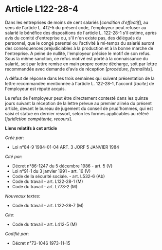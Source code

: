 # Article L122-28-4

Dans les entreprises de moins de cent salariés [*condition d'effectif*], au sens de l'article L. 412-5 du présent code,
l'employeur peut refuser au salarié le bénéfice des dispositions de l'article L. 122-28-1 s'il estime, après avis du comité
d'entreprise ou, s'il n'en existe pas, des délégués du personnel, que le congé parental ou l'activité à mi-temps du salarié
auront des conséquences préjudiciables à la production et à la bonne marche de l'entreprise. A peine de nullité, l'employeur
précise le motif de son refus. Sous la même sanction, ce refus motivé est porté à la connaissance du salarié, soit par lettre
remise en main propre contre décharge, soit par lettre recommandée avec demande d'avis de réception [*procédure,
formalités*].

A défaut de réponse dans les trois semaines qui suivent présentation de la lettre recommandée mentionnée à l'article L.
122-28-1, l'accord [*tacite*] de l'employeur est réputé acquis.

Le refus de l'employeur peut être directement contesté dans les quinze jours suivant la réception de la lettre prévue au
premier alinéa du présent article, devant le bureau de jugement du conseil de prud'hommes, qui est saisi et statue en dernier
ressort, selon les formes applicables au référé [*juridiction compétente, recours*].

**Liens relatifs à cet article**

_Créé par_:

  - Loi n°84-9 1984-01-04 ART. 3 JORF 5 JANVIER 1984

_Cité par_:

  - Décret n°86-1247 du 5 décembre 1986 - art. 5 (V)
  - Loi n°91-1 du 3 janvier 1991 - art. 16 (V)
  - Code de la sécurité sociale. - art. L532-6 (Ab)
  - Code du travail - art. L122-28-1 (M)
  - Code du travail - art. L773-2 (M)

_Nouveaux textes_:

  - Code du travail - art. L122-28-7 (M)

_Cite_:

  - Code du travail - art. L412-5 (M)

_Codifié par_:

  - Décret n°73-1046 1973-11-15

